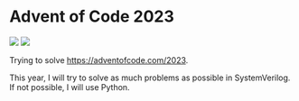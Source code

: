 # Advent of Code 2023

![](https://img.shields.io/badge/stars%20⭐-5-yellow)
![](https://img.shields.io/badge/days%20completed-3-red)

Trying to solve https://adventofcode.com/2023.

This year, I will try to solve as much problems as possible in SystemVerilog. If not possible, I will use Python.

